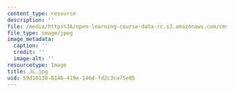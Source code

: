 ```yaml
---
content_type: resource
description: ''
file: /media/https%3A/open-learning-course-data-rc.s3.amazonaws.com/cms-631-data-storytelling-studio-climate-change-spring-2017/59d101388146419e146dfd2c3ca75e85_JL.jpg
file_type: image/jpeg
image_metadata:
  caption: ''
  credit: ''
  image-alt: ''
resourcetype: Image
title: JL.jpg
uid: 59d10138-8146-419e-146d-fd2c3ca75e85
---
```

